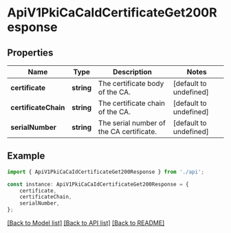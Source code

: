 # ApiV1PkiCaCaIdCertificateGet200Response


## Properties

Name | Type | Description | Notes
------------ | ------------- | ------------- | -------------
**certificate** | **string** | The certificate body of the CA. | [default to undefined]
**certificateChain** | **string** | The certificate chain of the CA. | [default to undefined]
**serialNumber** | **string** | The serial number of the CA certificate. | [default to undefined]

## Example

```typescript
import { ApiV1PkiCaCaIdCertificateGet200Response } from './api';

const instance: ApiV1PkiCaCaIdCertificateGet200Response = {
    certificate,
    certificateChain,
    serialNumber,
};
```

[[Back to Model list]](../README.md#documentation-for-models) [[Back to API list]](../README.md#documentation-for-api-endpoints) [[Back to README]](../README.md)
